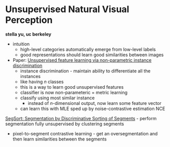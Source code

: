 # Unsupervised Natural Visual Perception

**stella yu, uc berkeley**



- intuition
  - high-level categories automatically emerge from low-level labels
  - good representations should learn good similarities between images
- Paper: [Unsupervised feature learning via non-parametric instance discrimination](http://openaccess.thecvf.com/content_cvpr_2018/html/Wu_Unsupervised_Feature_Learning_CVPR_2018_paper.html)
  - instance discrimination - maintain ability to differentiate all the instances
  - like having $n$ classes
  - this is a way to learn good unsupervised features
  - classifier is now non-parameteric = metric learning
  - classify using most similar instance
    - instead of $n$-dimensional output, now learn some feature vector
  - can learn this with MLE sped up by noise-contrastive estimation NCE

[SegSort: Segmentation by Discriminative Sorting of Segments](https://openaccess.thecvf.com/content_ICCV_2019/html/Hwang_SegSort_Segmentation_by_Discriminative_Sorting_of_Segments_ICCV_2019_paper.html) - perform segmentation fully unsupervised by clustering segments

- pixel-to-segment contrastive learning - get an oversegmentation and then learn similarities between the segments